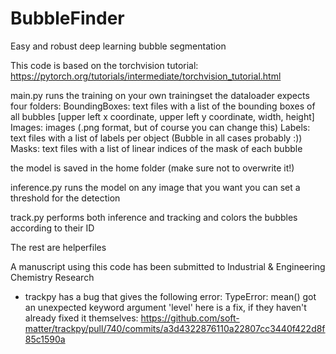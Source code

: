 # BubbleFinder
Easy and robust deep learning bubble segmentation

This code is based on the torchvision tutorial: https://pytorch.org/tutorials/intermediate/torchvision_tutorial.html

main.py runs the training on your own trainingset
the dataloader expects four folders:
BoundingBoxes: text files with a list of the bounding boxes of all bubbles [upper left x coordinate, upper left y coordinate, width, height]
Images: images (.png format, but of course you can change this)
Labels: text files with a list of labels per object (Bubble in all cases probably :))
Masks: text files with a list of linear indices of the mask of each bubble

the model is saved in the home folder (make sure not to overwrite it!)

inference.py runs the model on any image that you want
you can set a threshold for the detection

track.py performs both inference and tracking and colors the bubbles according to their ID

The rest are helperfiles

A manuscript using this code has been submitted to Industrial & Engineering Chemistry Research 


- trackpy has a bug that gives the following error: TypeError: mean() got an unexpected keyword argument 'level'
  here is a fix, if they haven't already fixed it themselves: https://github.com/soft-matter/trackpy/pull/740/commits/a3d4322876110a22807cc3440f422d8f85c1590a



